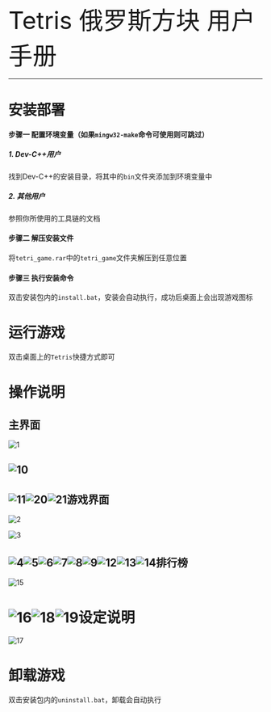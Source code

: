 <font size=10>Tetris 俄罗斯方块 用户手册</font>

------

# 安装部署

#### 步骤一    配置环境变量（如果`mingw32-make`命令可使用则可跳过）

##### 1. Dev-C++用户

找到Dev-C++的安装目录，将其中的`bin`文件夹添加到环境变量中

##### 2. 其他用户

参照你所使用的工具链的文档

#### 步骤二    解压安装文件

将`tetri_game.rar`中的`tetri_game`文件夹解压到任意位置

#### 步骤三    执行安装命令

双击安装包内的`install.bat`，安装会自动执行，成功后桌面上会出现游戏图标



# 运行游戏

双击桌面上的`Tetris`快捷方式即可



# 操作说明

## 主界面

![1](C:\Users\15959\Desktop\截图图库\1.png)

## ![10](C:\Users\15959\Desktop\截图图库\10.png)

## ![11](C:\Users\15959\Desktop\截图图库\11.png)![20](C:\Users\15959\Desktop\截图图库\20.png)![21](C:\Users\15959\Desktop\截图图库\21.png)游戏界面



![2](C:\Users\15959\Desktop\截图图库\2.png)

![3](C:\Users\15959\Desktop\截图图库\3.png)

## ![4](C:\Users\15959\Desktop\截图图库\4.png)![5](C:\Users\15959\Desktop\截图图库\5.png)![6](C:\Users\15959\Desktop\截图图库\6.png)![7](C:\Users\15959\Desktop\截图图库\7.png)![8](C:\Users\15959\Desktop\截图图库\8.png)![9](C:\Users\15959\Desktop\截图图库\9.png)![12](C:\Users\15959\Desktop\截图图库\12.png)![13](C:\Users\15959\Desktop\截图图库\13.png)![14](C:\Users\15959\Desktop\截图图库\14.png)排行榜



![15](C:\Users\15959\Desktop\截图图库\15.png)

# ![16](C:\Users\15959\Desktop\截图图库\16.png)![18](C:\Users\15959\Desktop\截图图库\18.png)![19](C:\Users\15959\Desktop\截图图库\19.png)设定说明



![17](C:\Users\15959\Desktop\截图图库\17.png)

# 卸载游戏

双击安装包内的`uninstall.bat`，卸载会自动执行